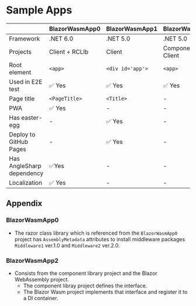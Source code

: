 ﻿# Sample Apps

|                |BlazorWasmApp0|BlazorWasmApp1    |BlazorWasmApp2
|----------------|--------------|------------------|--------------
|Framework       | .NET 6.0     | .NET 5.0         | .NET 5.0
|Projects        |Client + RCLIb| Client           | Component + Client   
|Root element    | `<app>`      | `<div id='app'>` | `<app>`
|Used in E2E test| ✅ Yes       | ✅ Yes          | ✅ Yes
|Page title      | `<PageTitle>`| `<Title>`        | -
|PWA             | ✅ Yes       | -                | -
|Has easter-egg  | -            | ✅ Yes           | -
|Deploy to GitHub Pages | -     | ✅ Yes           | -
|Has AngleSharp dependency| ✅Yes | -              | -
|Localization    | ✅ Yes       | -                | -

## Appendix

### BlazorWasmApp0

- The razor class library which is referenced from the `BlazorWasmApp0` project has `AssemblyMetadata` attributes to install middleware packages `Middleware1` ver.1.0 and `Middleware2` ver.2.0.

### BlazorWasmApp2

- Consists from the component library project and the Blazor WebAssembly project.
  - The component libray project defines the interface.
  - The Blazor Wasm project implements that interface and register it to a DI container.
